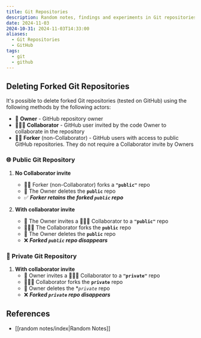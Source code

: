 ```yaml
---
title: Git Repositories
description: Random notes, findings and experiments in Git repositories
date: 2024-11-03
2024-10-31: 2024-11-03T14:33:00
aliases:
  - Git Repositories
  - GitHub
tags:
  - git
  - github
---
```

## Deleting Forked Git Repositories

It's possible to delete forked Git repositories (tested on GitHub) using the following methods by the following actors:

- 🤵 **Owner** - GitHub repository owner
- 🧑‍🤝‍🧑 **Collaborator** - GitHub user invited by the code Owner to collaborate in the repository
- 🧑‍💻 **Forker** (non-Collaborator) - GitHub users with access to public GitHub repositories. They do not require a Collaborator invite by Owners

### 🌐 Public Git Repository

1. **No Collaborator invite**
   - 🧑‍💻 Forker (non-Collaborator) forks a **`"public"`** repo
   - 🤵 The Owner deletes the **`public`** repo
   - ✅ ***Forker retains the forked `public` repo***

2. **With collaborator invite**
   - 🤵 The Owner invites a 🧑‍🤝‍🧑 Collaborator to a **`"public"`** repo
   - 🧑‍🤝‍🧑 The Collaborator forks the **`public`** repo
   - 🤵 The Owner deletes the **`public`** repo
   - ❌ ***Forked `public` repo disappears***

### 🚫 Private Git Repository

1. **With collaborator invite**
   - 🤵 Owner invites a 🧑‍🤝‍🧑 Collaborator to a **`"private"`** repo
   - 🧑‍🤝‍🧑 Collaborator forks the **`private`** repo
   - 🤵 Owner deletes the **`private`* repo
   - ❌ ***Forked `private` repo disappears***

## References
- [[random notes/index|Random Notes]]